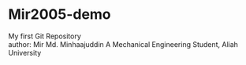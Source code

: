 # Mir2005-demo
My first Git Repository
<br>
author: Mir Md. Minhaajuddin
A Mechanical Engineering Student, Aliah University